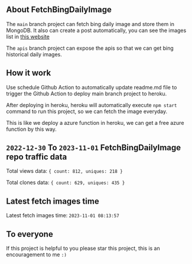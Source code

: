 ## About FetchBingDailyImage

The `main` branch project can fetch bing daily image and store them in MongoDB.
It also can create a post automatically, you can see the images list in [this website](https://oursalbum.netlify.app)

The `apis` branch project can expose the apis so that we can get bing historical daily images.

## How it work

Use schedule Github Action to automatically update readme.md file to trigger the Github Action to deploy main branch project to heroku.

After deploying in heroku, heroku will automatically execute `npm start` command to run this project, so we can fetch the image everyday.

This is like we deploy a azure function in heroku, we can get a free azure function by this way.

## `2022-12-30` To `2023-11-01` FetchBingDailyImage repo traffic data

Total views data: `{ count: 812, uniques: 218 }`

Total clones data: `{ count: 629, uniques: 435 }`

## Latest fetch images time

Latest fetch images time: `2023-11-01 08:13:57`

## To everyone

If this project is helpful to you please star this project, this is an encouragement to me `:)`



